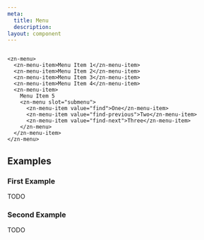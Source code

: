 ```yaml
---
meta:
  title: Menu
  description:
layout: component
---
```


```html:preview

<zn-menu>
  <zn-menu-item>Menu Item 1</zn-menu-item>
  <zn-menu-item>Menu Item 2</zn-menu-item>
  <zn-menu-item>Menu Item 3</zn-menu-item>
  <zn-menu-item>Menu Item 4</zn-menu-item>
  <zn-menu-item>
    Menu Item 5
    <zn-menu slot="submenu">
      <zn-menu-item value="find">One</zn-menu-item>
      <zn-menu-item value="find-previous">Two</zn-menu-item>
      <zn-menu-item value="find-next">Three</zn-menu-item>
    </zn-menu>
  </zn-menu-item>
</zn-menu>
```

## Examples

### First Example

TODO

### Second Example

TODO


